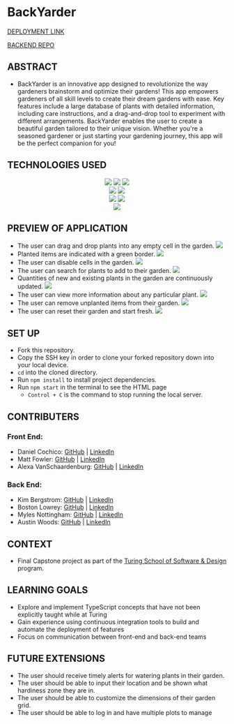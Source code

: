 # BackYarder
[DEPLOYMENT LINK](https://backyarder.vercel.app/)

[BACKEND REPO](https://github.com/Backyarder/backyarder-be)

## ABSTRACT
- BackYarder is an innovative app designed to revolutionize the way gardeners brainstorm and optimize their gardens! This app empowers gardeners of all skill levels to create their dream gardens with ease. Key features include a large database of plants with detailed information, including care instructions, and a drag-and-drop tool to experiment with different arrangements. BackYarder enables the user to create a beautiful garden tailored to their unique vision. Whether you're a seasoned gardener or just starting your gardening journey, this app will be the perfect companion for you!

## TECHNOLOGIES USED
<div align="center">
  <a href="https://www.typescriptlang.org/" ><img src="https://img.shields.io/badge/typescript-%23007ACC.svg?style=for-the-badge&logo=typescript&logoColor=white" /></a>
  <a href="https://html.spec.whatwg.org/" ><img src="https://img.shields.io/badge/html5-%23E34F26.svg?style=for-the-badge&logo=html5&logoColor=white" /></a>
  <a href="https://sass-lang.com/" ><img src="https://img.shields.io/badge/SASS-hotpink.svg?style=for-the-badge&logo=SASS&logoColor=white" /></a>
  </br>
  <a href="https://react.dev/" ><img src="https://img.shields.io/badge/react-%2320232a.svg?style=for-the-badge&logo=react&logoColor=%2361DAFB" /></a>
  <a href="https://reactrouter.com/en/main" ><img src="https://img.shields.io/badge/React_Router-CA4245?style=for-the-badge&logo=react-router&logoColor=white" /></a>
  </br>
  <a href="https://www.cypress.io/" ><img src="https://img.shields.io/badge/-cypress-%23E5E5E5?style=for-the-badge&logo=cypress&logoColor=058a5e" /></a>
  <a href="https://circleci.com/" ><img src="https://img.shields.io/badge/circle%20ci-%23161616.svg?style=for-the-badge&logo=circleci&logoColor=white" /></a>
  </br>
  <a href="https://vercel.com/" ><img src="https://img.shields.io/badge/vercel-%23000000.svg?style=for-the-badge&logo=vercel&logoColor=white" /></a>
</div>

## PREVIEW OF APPLICATION
- The user can drag and drop plants into any empty cell in the garden.
![](https://user-images.githubusercontent.com/126428377/265609930-f72c5de6-e7e3-433e-aa91-769f1ef714b7.gif)
- Planted items are indicated with a green border.
![](https://user-images.githubusercontent.com/126428377/265611644-565a3bc4-1b5d-4a1c-a891-4b6db2e9e205.gif)
- The user can disable cells in the garden.
![](https://user-images.githubusercontent.com/126428377/265612258-c92f3e0d-3f4c-4b31-88c6-f99b477c95b2.gif)
- The user can search for plants to add to their garden.
![](https://user-images.githubusercontent.com/126428377/265613058-e701ab11-d143-4f5f-9beb-0de94d5786b6.gif)
- Quantities of new and existing plants in the garden are continuously updated.
![](https://user-images.githubusercontent.com/126428377/265614891-c454c201-7d52-4819-b8ff-4389420b52b4.gif)
- The user can view more information about any particular plant.
![](https://user-images.githubusercontent.com/126428377/265615593-2369b048-84e8-42ce-be3c-259a5a8e1b87.gif)
- The user can remove unplanted items from their garden.
![](https://user-images.githubusercontent.com/126428377/265617067-60b845b6-554e-45f5-acab-e49e1f8f36d3.gif)
- The user can reset their garden and start fresh.
![](https://user-images.githubusercontent.com/126428377/265617509-f67b13e8-b354-4ec4-8b31-c75325c52f21.gif)

## SET UP
- Fork this repository.
- Copy the SSH key in order to clone your forked repository down into your local device.
- `cd` into the cloned directory.
- Run `npm install` to install project dependencies.
- Run `npm start` in the terminal to see the HTML page
  - `Control + C` is the command to stop running the local server.

## CONTRIBUTERS
### Front End:
- Daniel Cochico: [GitHub](https://github.com/dcochico) | [LinkedIn](https://www.linkedin.com/in/daniel-c-3a0201176/)
- Matt Fowler: [GitHub](https://github.com/mbenfowler) | [LinkedIn](https://www.linkedin.com/in/mbenfowler/)
- Alexa VanSchaardenburg: [GitHub](https://github.com/AlexaVanSchaardenburg) | [LinkedIn](https://www.linkedin.com/in/alexa-r-vanschaardenburg/)

### Back End:
- Kim Bergstrom: [GitHub](https://github.com/kbergstrom78) | [LinkedIn](https://www.linkedin.com/in/kimberley-bergstrom/)
- Boston Lowrey: [GitHub](https://github.com/BLowrey24) | [LinkedIn](https://www.linkedin.com/in/boston-lowrey/)
- Myles Nottingham: [GitHub](https://github.com/MylesNottingham) | [LinkedIn](https://www.linkedin.com/in/mylesnottingham/)
- Austin Woods: [GitHub](https://github.com/boomclear) | [LinkedIn](https://www.linkedin.com/in/austin-woods-1830aa195/)

## CONTEXT
- Final Capstone project as part of the [Turing School of Software & Design](https://turing.edu/) program.

## LEARNING GOALS
- Explore and implement TypeScript concepts that have not been explicitly taught while at Turing
- Gain experience using continuous integration tools to build and automate the deployment of features
- Focus on communication between front-end and back-end teams

## FUTURE EXTENSIONS
- The user should receive timely alerts for watering plants in their garden.
- The user should be able to input their location and be shown what hardiness zone they are in.
- The user should be able to customize the dimensions of their garden grid.
- The user should be able to log in and have multiple plots to manage
